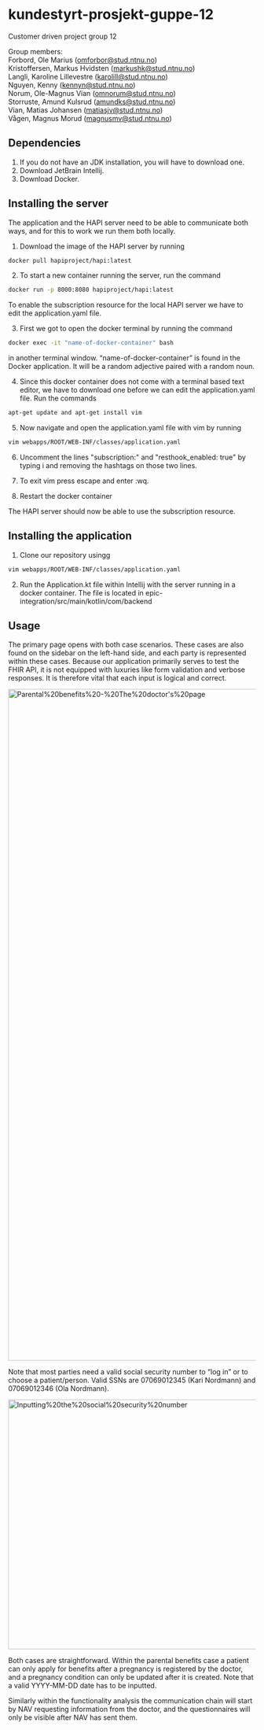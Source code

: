 # kundestyrt-prosjekt-guppe-12
Customer driven project group 12

Group members:  
Forbord, Ole Marius (omforbor@stud.ntnu.no)  
Kristoffersen, Markus Hvidsten (markushk@stud.ntnu.no)  
Langli, Karoline Lillevestre (karolill@stud.ntnu.no)  
Nguyen, Kenny (kennyn@stud.ntnu.no)  
Norum, Ole-Magnus Vian (omnorum@stud.ntnu.no)  
Storruste, Amund Kulsrud (amundks@stud.ntnu.no)  
Vian, Matias Johansen (matiasjv@stud.ntnu.no)  
Vågen, Magnus Morud (magnusmv@stud.ntnu.no)  

## Dependencies

1.	If you do not have an JDK installation, you will have to download one.
2.	Download JetBrain Intellij.
3.	Download Docker.

## Installing the server

The application and the HAPI server need to be able to communicate both ways, and for this to work we run them both locally. 

1. Download the image of the HAPI server by running 

```bash
docker pull hapiproject/hapi:latest
```
    
2. To start a new container running the server, run the command 
        
```bash
docker run -p 8000:8080 hapiproject/hapi:latest
```


To enable the subscription resource for the local HAPI server we have to edit the application.yaml file. 
     
3. First we got to open the docker terminal by running the command 
    
```bash
docker exec -it "name-of-docker-container" bash 
```   

in another terminal window. “name-of-docker-container” is found in the Docker application. It will be a random adjective paired with a random noun. 
    
4. Since this docker container does not come with a terminal based text editor, we have to download one before we can edit the application.yaml file. Run the commands 
        
```bash
apt-get update and apt-get install vim 
```
        
5. Now navigate and open the application.yaml file with vim by running 
        
```bash
vim webapps/ROOT/WEB-INF/classes/application.yaml 
```

6. Uncomment the lines "subscription:" and "resthook\_enabled: true" by typing i and removing the hashtags on those two lines. 

7. To exit vim press escape and enter :wq. 

8. Restart the docker container

The HAPI server should now be able to use the subscription resource.

## Installing the application

1.  Clone our repository usingg 

```bash
vim webapps/ROOT/WEB-INF/classes/application.yaml 
```
2. Run the Application.kt file within Intellij with the server running in a docker container. The file is located in epic-integration/src/main/kotlin/com/backend


## Usage

The primary page opens with both case scenarios. These cases are also found on the sidebar on the left-hand side, and each party is represented within these cases. Because our application primarily serves to test the FHIR API, it is not equipped with luxuries like form validation and verbose responses. It is therefore vital that each input is logical and correct.

<img width="1366" alt="Parental%20benefits%20-%20The%20doctor's%20page" src="https://user-images.githubusercontent.com/56272714/141292408-8fcea909-c67f-48e3-a966-b091b2bea348.png">

Note that most parties need a valid social security number to “log in” or to choose a patient/person. Valid SSNs are 07069012345 (Kari Nordmann) and 07069012346 (Ola Nordmann).

<img width="508" alt="Inputting%20the%20social%20security%20number" src="https://user-images.githubusercontent.com/56272714/141292580-e6456552-c980-4a68-94b7-0fbe2c468569.png">

Both cases are straightforward. Within the parental benefits case a patient can only apply for benefits after a pregnancy is registered by the doctor, and a pregnancy condition can only be updated after it is created. Note that a valid YYYY-MM-DD date has to be inputted.

Similarly within the functionality analysis the communication chain will start by NAV requesting information from the doctor, and the questionnaires will only be visible after NAV has sent them.
